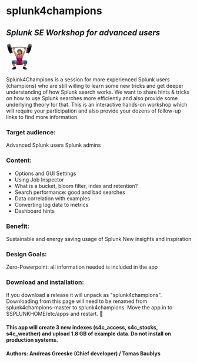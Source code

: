 # splunk4champions
## _Splunk SE Workshop for advanced users_
![](https://github.com/bautt/splunk4champions/blob/master/splunk4champions/static/appIcon_2x.png)

 Splunk4Champions is  a session for more experienced Splunk users (champions) who are still willing to learn some new tricks and get deeper understanding of how Splunk search works.
We want to share hints & tricks on how to use Splunk searches more efficiently and also provide some underlying theory for that. This is an interactive hands-on workshop which will require your participation and also provide your dozens of follow-up links to find more information. 

### Target audience: 
Advanced Splunk users 
Splunk admins

### Content:
- Options and GUI Settings
- Using Job Inspector
- What is a bucket, bloom filter, index and retention?
- Search performance: good and bad searches
- Data correlation with examples
- Converting log data to metrics
- Dashboard hints 

### Benefit:
Sustainable and energy saving usage of Splunk
New insights and inspiration

### Design Goals: 
Zero-Powerpoint: all information needed is included in the app

### Download and installation:
If you download a release it will unpack as "splunk4champions". Downloading from this page will need to be renamed from splunk4champions-master to splunk4champions. Move the app in to $SPLUNKHOME/etc/apps and restart. :rocket:
#### This app will create 3 new indexes (s4c_access, s4c_stocks, s4c_weather) and  upload 1.8 GB of example data. Do not install on production systems. 


#### Authors: Andreas Greeske (Chief developer) / Tomas Baublys
